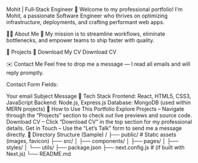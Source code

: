 Mohit | Full‑Stack Engineer 🚀
Welcome to my professional portfolio! I'm Mohit, a passionate Software Engineer who thrives on optimizing infrastructure, deployments, and crafting performant web apps.

👨‍💻 About Me
🎯 My mission is to streamline workflows, eliminate bottlenecks, and empower teams to ship faster with quality.

🧩 Projects
📄 Download My CV
Download CV

✉️ Contact Me
Feel free to drop me a message — I read all emails and will reply promptly.

Contact Form Fields:

Your email
Subject
Message
🔧 Tech Stack
Frontend: React, HTML5, CSS3, JavaScript
Backend: Node.js, Express.js
Database: MongoDB (used within MERN projects)
🚀 How to Use This Portfolio
Explore Projects – Navigate through the “Projects” section to check out live previews and source code.
Download CV – Click “Download CV” in the top section for my professional details.
Get in Touch – Use the “Let’s Talk” form to send me a message directly.
📌 Directory Structure (Sample)
/
├── public/           # Static assets (images, favicon)
├── src/
│   ├── components/
│   ├── pages/
│   ├── styles/
│   └── utils/
├── package.json
├── next.config.js    # (if built with Next.js)
└── README.md